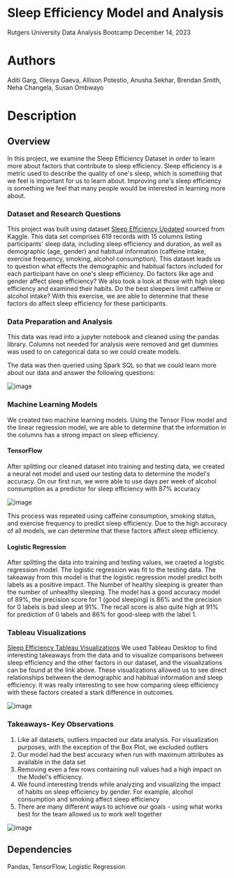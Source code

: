 # Sleep Efficiency Model and Analysis
Rutgers University Data Analysis Bootcamp
December 14, 2023
# Authors
Aditi Garg, Olesya Gaeva, Allison Potestio, Anusha Sekhar, Brendan Smith, Neha Changela, Susan Ombwayo
# Description
## Overview
In this project, we examine the Sleep Efficiency Dataset in order to learn more about factors that contribute to sleep efficiency. Sleep efficiency is a metric used to describe the quality of one's sleep, which is something that we feel is important for us to learn about. Improving one's sleep efficiency is something we feel that many people would be interested in learning more about. 

### Dataset and Research Questions
This project was built using dataset [Sleep Efficiency Updated](https://www.kaggle.com/datasets/ishhjain/sleep-efficiency-updated-dataset) sourced from Kaggle. 
This data set comprises 619 records with 15 columns listing participants' sleep data, including sleep efficiency and duration, as well as demographic (age, gender) and habitual information (caffeine intake, exercise frequency, smoking, alcohol consumption). 
This dataset leads us to question what effects the demographic and habitual factors included for each participant have on one's sleep efficiency. Do factors like age and gender affect sleep efficiency? We also took a look at those with high sleep efficiency and examined their habits. Do the best sleepers limit caffeine or alcohol intake? 
With this exercise, we are able to determine that these factors do affect sleep efficiency for these participants. 

### Data Preparation and Analysis 
This data was read into a jupyter notebook and cleaned using the pandas library.
Columns not needed for analysis were removed and get dummies was used to on categorical data so we could create models. 

The data was then queried using Spark SQL so that we could learn more about our data and answer the following questions:
  

![image](https://github.com/IB2MS/Project_4/assets/135725909/a87fa97b-1953-419b-9f74-3341b8c206dc)


### Machine Learning Models
We created two machine learning models. Using the Tensor Flow model and the linear regression model, we are able to determine that the information in the columns has a strong impact on sleep efficiency.
#### TensorFlow
After splitting our cleaned dataset into training and testing data, we created a neural net model and used our testing data to determine the model's accuracy. 
On our first run, we were able to use days per week of alcohol consumption as a predictor for sleep efficiency with 87% accuracy

![image](https://github.com/IB2MS/Project_4/assets/135725909/e5e53152-2a40-41d1-9742-02ae51b6b483)

This process was repeated using caffeine consumption, smoking status, and exercise frequency to predict sleep efficiency. Due to the high accuracy of all models, we can determine that these factors affect sleep efficiency. 

#### Logistic Regression
After splitting the data into training and testing values, we craeted a logistic regression model. The logistic regression was fit to the testing data.
The takeaway from this model is that the logistic regression model predict both labels as a positive impact. The Number of healthy sleeping is greater than the number of unhealthy sleeping. The model has a good accuracy model of 89%, the precision score for 1 (good sleeping) is 86% and the precision for 0 labels is bad sleep at 91%. The recall score is also quite high at 91% for prediction of 0 labels and 86% for good-sleep with the label 1.

### Tableau Visualizations
[Sleep Efficiency Tableau Visualizations](https://public.tableau.com/app/profile/aditi.garg4753/viz/SleepEfficiency_Aditi_garg/SleepEfficiency?publish=yes)
We used Tableau Desktop to find interesting takeaways from the data and to visualize comparisons between sleep efficiency and the other factors in our dataset, and the visualizations can be found at the link above. 
These visualizations allowed us to see direct relationships between the demographic and habitual information and sleep efficiency. It was really interesting to see how comparing sleep efficiency with these factors created a stark difference in outcomes. 

![image](https://github.com/IB2MS/Project_4/assets/135725909/b7582c0f-07b7-46d7-8f8b-c86af9eeb481)


### Takeaways- Key Observations
  1. Like all datasets, outliers impacted our data analysis. For visualization purposes, with the exception of the Box Plot, we excluded outliers
  2. Our model had the best accuracy when run with maximum attributes as available in the data set
  3. Removing even a few rows containing null values had a high impact on the Model's efficiency.
  4. We found interesting trends while analyzing and visualizing the impact of habits on sleep efficiency by gender.
       For example, alcohol consumption and smoking affect sleep efficiency
  6. There are many different ways to achieve our goals - using what works best for the team allowed us to work well together

![image](https://github.com/IB2MS/Project_4/assets/73354497/a53a8758-eeba-45b6-a227-d859ab82862f)


## Dependencies
Pandas, TensorFlow, Logistic Regression

